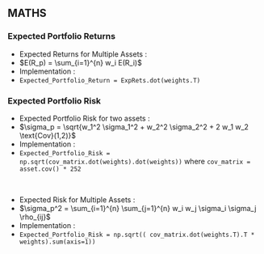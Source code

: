 ## MATHS

### Expected Portfolio Returns

- Expected Returns for Multiple Assets :
- $E(R_p) = \sum_{i=1}^{n} w_i E(R_i)$
- Implementation :
- `Expected_Portfolio_Return = ExpRets.dot(weights.T)`

### Expected Portfolio Risk

- Expected Portfolio Risk for two assets :
- $\sigma_p = \sqrt{w_1^2 \sigma_1^2 + w_2^2 \sigma_2^2 + 2 w_1 w_2 \text{Cov}(1,2)}$
- Implementation :
- `Expected_Portfolio_Risk = np.sqrt(cov_matrix.dot(weights).dot(weights))` where `cov_matrix = asset.cov() * 252`

<br>

- Expected Risk for Multiple Assets :
- $\sigma_p^2 = \sum_{i=1}^{n} \sum_{j=1}^{n} w_i w_j \sigma_i \sigma_j \rho_{ij}$
- Implementation :
- `Expected_Portfolio_Risk = np.sqrt(( cov_matrix.dot(weights.T).T * weights).sum(axis=1))`
